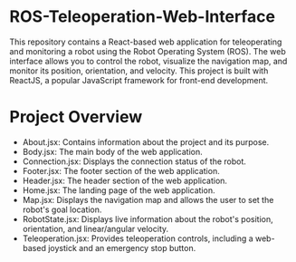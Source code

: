# ROS-Teleoperation-Web-Interface
This repository contains a React-based web application for teleoperating and monitoring a robot using the Robot Operating System (ROS). The web interface allows you to control the robot, visualize the navigation map, and monitor its position, orientation, and velocity. This project is built with ReactJS, a popular JavaScript framework for front-end development.

# Project Overview
* About.jsx: Contains information about the project and its purpose.
* Body.jsx: The main body of the web application.
* Connection.jsx: Displays the connection status of the robot.
* Footer.jsx: The footer section of the web application.
* Header.jsx: The header section of the web application.
* Home.jsx: The landing page of the web application.
* Map.jsx: Displays the navigation map and allows the user to set the robot's goal location.
* RobotState.jsx: Displays live information about the robot's position, orientation, and linear/angular velocity.
* Teleoperation.jsx: Provides teleoperation controls, including a web-based joystick and an emergency stop button.


